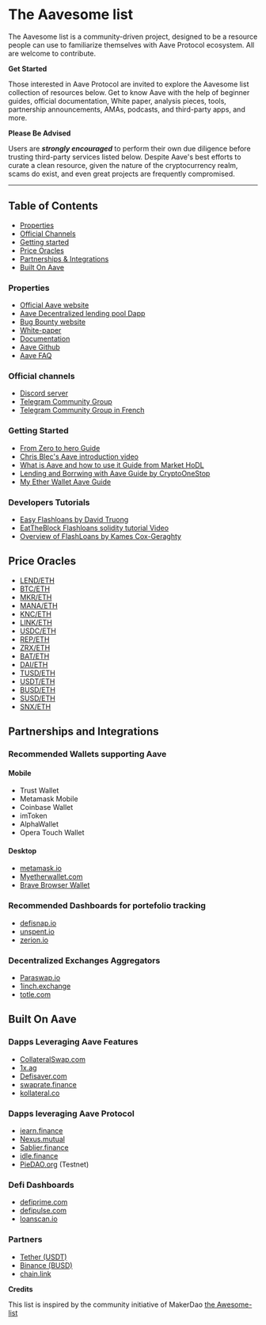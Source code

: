 # The Aavesome list

The Aavesome list is a community-driven project, designed to be a resource people can use to familiarize themselves with Aave Protocol ecosystem. All are welcome to contribute.

**Get Started**

Those interested in Aave Protocol are invited to explore the Aavesome list collection of resources below. Get to know Aave with the help of beginner guides, official documentation, White paper, analysis pieces, tools, partnership announcements, AMAs, podcasts, and third-party apps, and more.

**Please Be Advised**

Users are ***strongly encouraged*** to perform their own due diligence before trusting third-party services listed below. Despite Aave's best efforts to curate a clean resource, given the nature of the cryptocurrency realm, scams do exist, and even great projects are frequently compromised.

---

## Table of Contents

- [Properties](#properties)
- [Official Channels](#Official-Channels)
- [Getting started](#Getting-Started)
- [Price Oracles](#Price-Oracles)
- [Partnerships & Integrations](#partnerships-and-integrations)
- [Built On Aave](#Built-On-Aave)


### Properties

- [Official Aave website](https://aave.com/)
- [Aave Decentralized lending pool Dapp](https://app.aave.com)
- [Bug Bounty website](https://aave.com/bug-bounty)
- [White-paper](https://github.com/aave/aave-protocol/blob/master/docs/Aave_Protocol_Whitepaper_v1_0.pdf)
- [Documentation](https://developers.aave.com/)
- [Aave Github](https://github.com/aave/)
- [Aave FAQ](https://app.aave.com/faq)

### Official channels
- [Discord server](https://discord.gg/36sR272)
- [Telegram Community Group](https://t.me/Aavesome)
- [Telegram Community Group in French](https://t.me/ETHLend_FR)

### Getting Started

- [From Zero to hero Guide](https://medium.com/aave/zero-to-hero-guide-2-0-dadce0f3e834)
- [Chris Blec's Aave introduction video](https://youtu.be/BiseNyNpniE)
- [What is Aave and how to use it Guide from Market HoDL](https://www.markethodl.com/blog/what-is-aave-protocol-and-how-to-use-it)
- [Lending and Borrwing with Aave Guide by CryptoOneStop](https://www.youtube.com/watch?v=7PEV6xYgtpY)
- [My Ether Wallet Aave Guide](https://www.youtube.com/watch?v=sBzoUW83QTQ)


### Developers Tutorials

- [Easy Flashloans by David Truong](https://github.com/mrdavey/ez-flashloan)
- [EatTheBlock Flashloans solidity tutorial Video](https://youtu.be/03jO9vbrXvY)
- [Overview of FlashLoans by Kames Cox-Geraghty](https://www.youtube.com/watch?v=r5zxdQQ4bK0)

## Price Oracles

- [LEND/ETH](https://feeds.chain.link/lend-eth) 
- [BTC/ETH](https://feeds.chain.link/btc-eth)
- [MKR/ETH](https://feeds.chain.link/mkr-eth)
- [MANA/ETH](https://feeds.chain.link/mana-eth)
- [KNC/ETH](https://feeds.chain.link/knc-eth)
- [LINK/ETH](https://feeds.chain.link/link-eth)
- [USDC/ETH](https://feeds.chain.link/usdc-eth)
- [REP/ETH](https://feeds.chain.link/rep-eth)
- [ZRX/ETH](https://feeds.chain.link/zrx-eth)
- [BAT/ETH](https://feeds.chain.link/bat-eth)
- [DAI/ETH](https://feeds.chain.link/dai-eth)
- [TUSD/ETH](https://feeds.chain.link/tusd-eth)
- [USDT/ETH](https://feeds.chain.link/usdt-eth)
- [BUSD/ETH](https://feeds.chain.link/busd-eth)
- [SUSD/ETH](https://feeds.chain.link/susd-eth)
- [SNX/ETH](https://feeds.chain.link/snx-eth)


## Partnerships and Integrations

### Recommended Wallets supporting Aave

#### Mobile
- Trust Wallet
- Metamask Mobile
- Coinbase Wallet
- imToken
- AlphaWallet
- Opera Touch Wallet

#### Desktop
- [metamask.io](metamask.io)
- [Myetherwallet.com](Myetherwallet.com)
- [Brave Browser Wallet](brave.com)

### Recommended Dashboards for portefolio tracking

- [defisnap.io](defisnap.io)
- [unspent.io](unspent.io)
- [zerion.io](zerion.io)

### Decentralized Exchanges Aggregators

- [Paraswap.io](Paraswap.io)
- [1inch.exchange](1inch.exchange)
- [totle.com](totle.com)

## Built On Aave

### Dapps Leveraging Aave Features

- [CollateralSwap.com](CollateralSwap.com)
- [1x.ag](1x.ag)
- [Defisaver.com](DefiSaver.com)
- [swaprate.finance](https://swaprate.finance)
- [kollateral.co](kollateral.co)

### Dapps leveraging Aave Protocol

- [iearn.finance](iearn.finance)
- [Nexus.mutual](Nexus.mutual)
- [Sablier.finance](Sablier.finance)
- [idle.finance](idle.finance)
- [PieDAO.org](PieDao.org) (Testnet)

### Defi Dashboards
- [defiprime.com](https://defiprime.com/defi-rates)
- [defipulse.com](https://defipulse.com/)
- [loanscan.io](loanscan.io)

### Partners

- [Tether (USDT)](https://tether.to/)
- [Binance (BUSD)](http://binance.com)
- [chain.link](chain.link)


**Credits**

This list is inspired by the community initiative of MakerDao [the Awesome-list](https://github.com/makerdao/awesome-makerdao)
